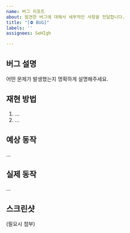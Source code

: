 ```yaml
---
name: 버그 리포트
about: 발견한 버그에 대해서 세부적인 사항을 전달합니다.
title: "[⛔️ BUG]"
labels: ''
assignees: SeHIgh

---
```


## 버그 설명
어떤 문제가 발생했는지 명확하게 설명해주세요.

## 재현 방법
1. ...
2. ...

## 예상 동작
...

## 실제 동작
...

## 스크린샷
(필요시 첨부)
